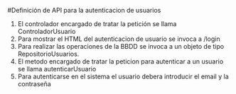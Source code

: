 #Definición de API para la autenticacion de usuarios

1. El controlador encargado de tratar la petición se llama ControladorUsuario
1. Para mostrar el HTML del autenticacion de usuario se invoca a /login
1. Para realizar las operaciones de la BBDD se invoca a un objeto de tipo RepositorioUsuarios.
  1. El metodo encargado de tratar la peticion para autenticar a un usuario se llama autenticarUsuario
1. Para autenticarse en el sistema el usuario debera introducir el email y la contraseña 
